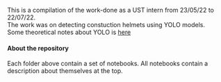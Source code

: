 This is a compilation of the work-done as a UST intern from 23/05/22 to 22/07/22.<br />
The work was on detecting constuction helmets using YOLO models.<br />
Some theoretical notes about YOLO is [here](https://docs.google.com/document/d/1qG6DKXq9J4fAAsMUpdX5wIMzrUELvicvNKhyxShexVQ/edit?usp=sharing)<br />


#### About the repository
Each folder above contain a set of notebooks.
All notebooks contain a description about themselves at the top.
